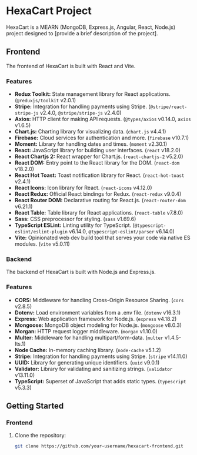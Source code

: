 # HexaCart Project

HexaCart is a MEARN (MongoDB, Express.js, Angular, React, Node.js) project designed to [provide a brief description of the project].

## Frontend

The frontend of HexaCart is built with React and Vite.

### Features

- **Redux Toolkit:** State management library for React applications. (`@reduxjs/toolkit` v2.0.1)
- **Stripe:** Integration for handling payments using Stripe. (`@stripe/react-stripe-js` v2.4.0, `@stripe/stripe-js` v2.4.0)
- **Axios:** HTTP client for making API requests. (`@types/axios` v0.14.0, `axios` v1.6.5)
- **Chart.js:** Charting library for visualizing data. (`chart.js` v4.4.1)
- **Firebase:** Cloud services for authentication and more. (`firebase` v10.7.1)
- **Moment:** Library for handling dates and times. (`moment` v2.30.1)
- **React:** JavaScript library for building user interfaces. (`react` v18.2.0)
- **React Chartjs 2:** React wrapper for Chart.js. (`react-chartjs-2` v5.2.0)
- **React DOM:** Entry point to the React library for the DOM. (`react-dom` v18.2.0)
- **React Hot Toast:** Toast notification library for React. (`react-hot-toast` v2.4.1)
- **React Icons:** Icon library for React. (`react-icons` v4.12.0)
- **React Redux:** Official React bindings for Redux. (`react-redux` v9.0.4)
- **React Router DOM:** Declarative routing for React.js. (`react-router-dom` v6.21.1)
- **React Table:** Table library for React applications. (`react-table` v7.8.0)
- **Sass:** CSS preprocessor for styling. (`sass` v1.69.6)
- **TypeScript ESLint:** Linting utility for TypeScript. (`@typescript-eslint/eslint-plugin` v6.14.0, `@typescript-eslint/parser` v6.14.0)
- **Vite:** Opinionated web dev build tool that serves your code via native ES modules. (`vite` v5.0.11)

### Backend

The backend of HexaCart is built with Node.js and Express.js.

### Features

- **CORS:** Middleware for handling Cross-Origin Resource Sharing. (`cors` v2.8.5)
- **Dotenv:** Load environment variables from a .env file. (`dotenv` v16.3.1)
- **Express:** Web application framework for Node.js. (`express` v4.18.2)
- **Mongoose:** MongoDB object modeling for Node.js. (`mongoose` v8.0.3)
- **Morgan:** HTTP request logger middleware. (`morgan` v1.10.0)
- **Multer:** Middleware for handling multipart/form-data. (`multer` v1.4.5-lts.1)
- **Node Cache:** In-memory caching library. (`node-cache` v5.1.2)
- **Stripe:** Integration for handling payments using Stripe. (`stripe` v14.11.0)
- **UUID:** Library for generating unique identifiers. (`uuid` v9.0.1)
- **Validator:** Library for validating and sanitizing strings. (`validator` v13.11.0)
- **TypeScript:** Superset of JavaScript that adds static types. (`typescript` v5.3.3)

## Getting Started

### Frontend

1. Clone the repository:

   ```bash
   git clone https://github.com/your-username/hexacart-frontend.git
